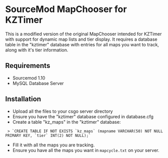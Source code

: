 # SourceMod MapChooser for KZTimer

This is a modified version of the original MapChooser intended for KZTimer with support for dynamic map lists and tier display.
It requires a database table in the "kztimer" database with entries for all maps you want to track, along with it's tier information.

## Requirements

* Sourcemod 1.10
* MySQL Database Server

## Installation

* Upload all the files to your csgo server directory
* Ensure you have the "kztimer" database configured in database.cfg
* Create a table "kz_maps" in the "kztimer" database:
```
 > `CREATE TABLE IF NOT EXISTS `kz_maps` (mapname VARCHAR(50) NOT NULL PRIMARY KEY, `tier` INT(2) NOT NULL);`
 ```
* Fill it with all the maps you are tracking.
* Ensure you have all the maps you want in `mapcycle.txt` on your server.
